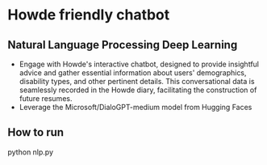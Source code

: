 # Howde friendly chatbot
## Natural Language Processing Deep Learning
* Engage with Howde's interactive chatbot, designed to provide insightful advice and gather essential information about users' demographics, disability types, and other pertinent details. This conversational data is seamlessly recorded in the Howde diary, facilitating the construction of future resumes.
* Leverage the Microsoft/DialoGPT-medium model from Hugging Faces
## How to run 
python nlp.py
